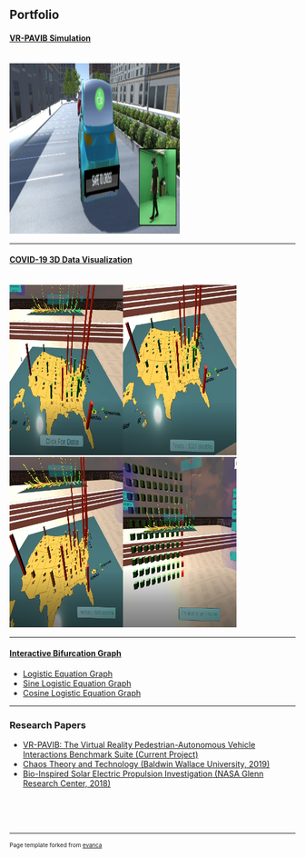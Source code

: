 ## Portfolio

<!--### Category Name 1 -->

#### [VR-PAVIB Simulation](https://github.com/anafdal/AV-Simulation)
<br />
<img src="images/Capture.PNG" style="width:300px;height:300px;">

***

#### [COVID-19 3D Data Visualization](https://github.com/anafdal/CGT515_DataVisualization)
<br />
<img src="images/Pic_1.PNG" style="width:200px;height:300px;"><img src="images/Pic_2.PNG" style="width:200px;height:300px;">
<img src="images/Pic_3.PNG" style="width:200px;height:300px;"><img src="images/Pic_4.PNG" style="width:200px;height:300px;">

***

#### [Interactive Bifurcation Graph](https://mcs.bw.edu/~adalipi15/Chaos_Theory_And_Technology_Paper.html)
- [Logistic Equation Graph](https://mcs.bw.edu/~adalipi15/135/bff.html)
- [Sine Logistic Equation Graph](https://mcs.bw.edu/~adalipi15/135/BFFTEST2.html)
- [Cosine Logistic Equation Graph](https://mcs.bw.edu/~adalipi15/135/BFFTEST3.html)

---
### Research Papers

- [VR-PAVIB: The Virtual Reality Pedestrian-Autonomous Vehicle Interactions Benchmark Suite (Current Project)](http://example.com/)
- [Chaos Theory and Technology (Baldwin Wallace University, 2019)](https://mcs.bw.edu/~adalipi15/Chaos_Theory_And_Technology_Paper.html)
- [Bio-Inspired Solar Electric Propulsion Investigation (NASA Glenn Research Center, 2018)](/pdf/2018%20Space%20Academy%20Final%20Report%20copy-converted.pdf)



<br /><br /><br />


---
<p style="font-size:10px">Page template forked from <a href="https://github.com/evanca/quick-portfolio">evanca</a></p>
<!-- Remove above link if you don't want to attibute -->
